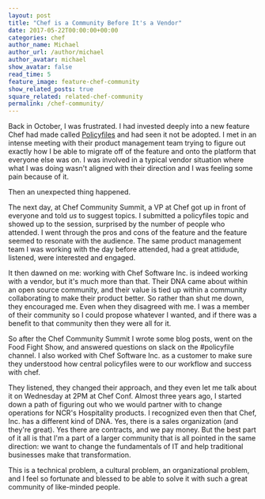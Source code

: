 ```yaml
---
layout: post
title: "Chef is a Community Before It's a Vendor"
date: 2017-05-22T00:00:00+00:00
categories: chef
author_name: Michael
author_url: /author/michael
author_avatar: michael
show_avatar: false
read_time: 5
feature_image: feature-chef-community
show_related_posts: true
square_related: related-chef-community
permalink: /chef-community/
---
```

Back in October, I was frustrated. I had invested deeply into a new feature Chef had made called [Policyfiles](/policyfiles/) and had seen it not be adopted. I met in an intense meeting with their product management team trying to figure out exactly how I be able to migrate off of the feature and onto the platform that everyone else was on. I was involved in a typical vendor situation where what I was doing wasn't aligned with their direction and I was feeling some pain because of it.

Then an unexpected thing happened.

The next day, at Chef Community Summit, a VP at Chef got up in front of everyone and told _us_ to suggest topics. I submitted a policyfiles topic and showed up to the session, surprised by the number of people who attended. I went through the pros and cons of the feature and the feature seemed to resonate with the audience. The same product management team I was working with the day before attended, had a great attidude, listened, were interested and engaged.

It then dawned on me: working with Chef Software Inc. is indeed working with a vendor, but it's much more than that. Their DNA came about within an open source community, and their value is tied up within a community collaborating to make their product better. So rather than shut me down, they encouraged me. Even when they disagreed with me. I was a member of their community so I could propose whatever I wanted, and if there was a benefit to that community then they were all for it.

So after the Chef Community Summit I wrote some blog posts, went on the Food Fight Show, and answered questions on slack on the #policyfile channel. I also worked with Chef Software Inc. as a customer to make sure they understood how central policyfiles were to our workflow and success with chef.

They listened, they changed their approach, and they even let me talk about it on Wednesday at 2PM at Chef Conf. Almost three years ago, I started down a path of figuring out who we would partner with to change operations for NCR's Hospitality products. I recognized even then that Chef, Inc. has a different kind of DNA. Yes, there is a sales organization (and they're great). Yes there are contracts, and we pay money. But the best part of it all is that I'm a part of a larger community that is all pointed in the same direction: we want to change the fundamentals of IT and help traditional businesses make that transformation.

This is a technical problem, a cultural problem, an organizational problem, and I feel so fortunate and blessed to be able to solve it with such a great community of like-minded people.